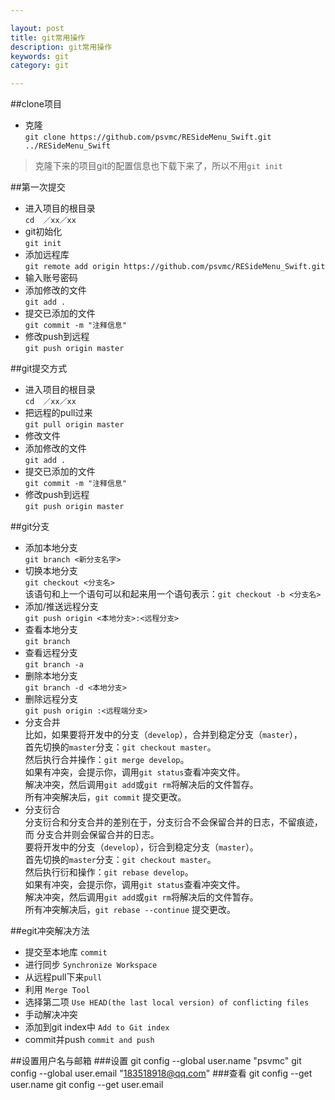 ```yaml
---

layout: post
title: git常用操作
description: git常用操作
keywords: git
category: git

---
```

##clone项目
+ 克隆   
`git clone https://github.com/psvmc/RESideMenu_Swift.git ../RESideMenu_Swift`

> 克隆下来的项目git的配置信息也下载下来了，所以不用`git init`



##第一次提交  
+ 进入项目的根目录  
`cd  ／xx／xx`
+ git初始化  
`git init`
+ 添加远程库  
`git remote add origin https://github.com/psvmc/RESideMenu_Swift.git`
+ 输入账号密码
+ 添加修改的文件   
`git add .`
+ 提交已添加的文件   
`git commit -m "注释信息"`
+ 修改push到远程   
`git push origin master`

##git提交方式
+ 进入项目的根目录   
`cd  ／xx／xx`
+ 把远程的pull过来  
`git pull origin master`
+ 修改文件  
+ 添加修改的文件  
`git add .`
+ 提交已添加的文件  
`git commit -m "注释信息"`
+ 修改push到远程  
`git push origin master`

##git分支
+ 添加本地分支  
`git branch <新分支名字>`
+ 切换本地分支  
`git checkout <分支名>`     
该语句和上一个语句可以和起来用一个语句表示：`git checkout -b <分支名>`
+ 添加/推送远程分支  
`git push origin <本地分支>:<远程分支>`
+ 查看本地分支  
`git branch`
+ 查看远程分支  
`git branch -a`
+ 删除本地分支  
`git branch -d <本地分支>`
+ 删除远程分支  
`git push origin :<远程端分支>`
+ 分支合并  
     比如，如果要将开发中的分支（`develop`），合并到稳定分支（`master`），  
     首先切换的`master`分支：`git checkout master`。  
     然后执行合并操作：`git merge develop`。  
     如果有冲突，会提示你，调用`git status`查看冲突文件。  
     解决冲突，然后调用`git add`或`git rm`将解决后的文件暂存。  
     所有冲突解决后，`git commit` 提交更改。  
+ 分支衍合  
     分支衍合和分支合并的差别在于，分支衍合不会保留合并的日志，不留痕迹，而 分支合并则会保留合并的日志。  
     要将开发中的分支（`develop`），衍合到稳定分支（`master`）。  
     首先切换的`master`分支：`git checkout master`。  
     然后执行衍和操作：`git rebase develop`。  
     如果有冲突，会提示你，调用`git status`查看冲突文件。  
     解决冲突，然后调用`git add`或`git rm`将解决后的文件暂存。  
     所有冲突解决后，`git rebase --continue` 提交更改。  


##egit冲突解决方法
+ 提交至本地库  `commit`
+ 进行同步  `Synchronize Workspace`
+ 从远程pull下来`pull`
+ 利用  `Merge Tool` 
+ 选择第二项  `Use HEAD(the last local version) of conflicting files`
+ 手动解决冲突
+ 添加到git index中 `Add to Git index`
+ commit并push `commit and push`

##设置用户名与邮箱
###设置
	git config --global user.name "psvmc"
	git config --global user.email "183518918@qq.com"
###查看
	git config --get user.name
	git config --get user.email
	

	








